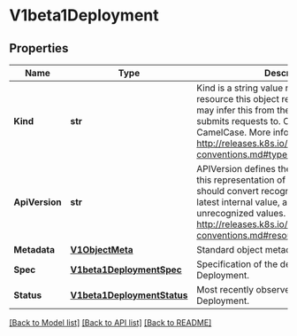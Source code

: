 # V1beta1Deployment

## Properties
Name | Type | Description | Notes
------------ | ------------- | ------------- | -------------
**Kind** | **str** | Kind is a string value representing the REST resource this object represents. Servers may infer this from the endpoint the client submits requests to. Cannot be updated. In CamelCase. More info: http://releases.k8s.io/HEAD/docs/devel/api-conventions.md#types-kinds | [optional] 
**ApiVersion** | **str** | APIVersion defines the versioned schema of this representation of an object. Servers should convert recognized schemas to the latest internal value, and may reject unrecognized values. More info: http://releases.k8s.io/HEAD/docs/devel/api-conventions.md#resources | [optional] 
**Metadata** | [**V1ObjectMeta**](V1ObjectMeta.md) | Standard object metadata. | [optional] 
**Spec** | [**V1beta1DeploymentSpec**](V1beta1DeploymentSpec.md) | Specification of the desired behavior of the Deployment. | [optional] 
**Status** | [**V1beta1DeploymentStatus**](V1beta1DeploymentStatus.md) | Most recently observed status of the Deployment. | [optional] 

[[Back to Model list]](../README.md#documentation-for-models) [[Back to API list]](../README.md#documentation-for-api-endpoints) [[Back to README]](../README.md)


